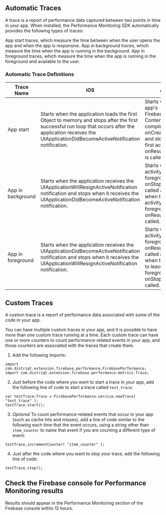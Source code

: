 
## Automatic Traces

A trace is a report of performance data captured between two points in time in your app. When installed, the Performance Monitoring SDK automatically provides the following types of traces:

App start traces, which measure the time between when the user opens the app and when the app is responsive.
App in background traces, which measure the time when the app is running in the background.
App in foreground traces, which measure the time when the app is running in the foreground and available to the user.

### Automatic Trace Definitions

| Trace Name | iOS | Android |
|---|---|---|
| App start | Starts when the application loads the first Object to memory and stops after the first successful run loop that occurs after the application receives the UIApplicationDidBecomeActiveNotification notification. | Starts when the app's FirebasePerfProvider ContentProvider completes its onCreate method and stops when the first activity's onResume() method is called. |
| App in background | Starts when the application receives the UIApplicationWillResignActiveNotification notification and stops when it receives the UIApplicationDidBecomeActiveNotification notification. | Starts when the last activity to leave the foreground has its onStop() method called and stops when the first activity to reach the foreground has its onResume() method called. |
| App in foreground | Starts when the application receives the UIApplicationDidBecomeActiveNotification notification and stops when it receives the UIApplicationWillResignActiveNotification notification. | Starts when the first activity to reach the foreground has its onResume() method called and stops when the last activity to leave the foreground has its onStop() method called. |



## Custom Traces

A custom trace is a report of performance data associated with some of the code in your app. 

You can have multiple custom traces in your app, and it is possible to have more than one custom trace running at a time. Each custom trace can have one or more counters to count performance-related events in your app, and those counters are associated with the traces that create them.

1.  Add the following imports:

```as3
import com.distriqt.extension.firebase.performance.FirebasePerformance;
import com.distriqt.extension.firebase.performance.metrics.Trace;
```

2. Just before the code where you want to start a trace in your app, add the following line of code to start a trace called `test_trace`:

```as3
var testTrace:Trace = FirebasePerformance.service.newTrace( "test_trace" );
testTrace.start();
```

3. _Optional_ To count performance-related events that occur in your app (such as cache hits and misses), add a line of code similar to the following each time that the event occurs, using a string other than `item_counter` to name that event if you are counting a different type of event:

```as3
testTrace.incrementCounter( "item_counter" );
```

4. Just after the code where you want to stop your trace, add the following line of code:

```as3
testTrace.stop();
```



## Check the Firebase console for Performance Monitoring results

Results should appear in the Performance Monitoring section of the Firebase console within 12 hours.


